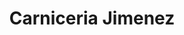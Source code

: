 ---
title: "Carniceria Jimenez"
url: /chicago/carniceria-jimenez-west-belmont-avenue/
shop: supermarket
---